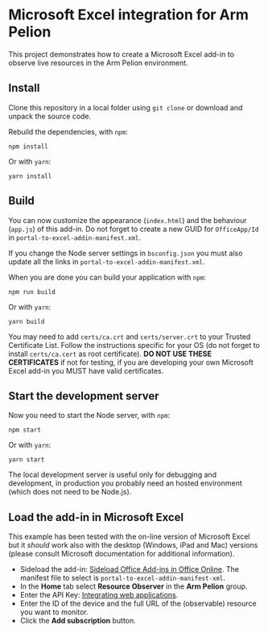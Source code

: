 # Microsoft Excel integration for Arm Pelion
This project demonstrates how to create a Microsoft Excel add-in to observe live resources in the
Arm Pelion environment.

## Install
Clone this repository in a local folder using `git clone` or download and unpack the source code.

Rebuild the dependencies, with `npm`:

```
npm install
```

Or with `yarn`:

```
yarn install
```

## Build
You can now customize the appearance (`index.html`) and the behaviour (`app.js`) of this add-in. Do not forget
to create a new GUID for `OfficeApp/Id` in `portal-to-excel-addin-manifest.xml`.

If you change the Node server settings in `bsconfig.json` you must also update all the links
in `portal-to-excel-addin-manifest.xml`.

When you are done you can build your application with `npm`:

```
npm run build
```

Or with `yarn`:

```
yarn build
```

You may need to add `certs/ca.crt` and `certs/server.crt` to your Trusted Certificate List. Follow the instructions
specific for your OS (do not forget to install `certs/ca.cert` as root certificate).
**DO NOT USE THESE CERTIFICATES** if not for testing, if you are developing your own Microsoft Excel add-in you MUST
have valid certificates.

## Start the development server
Now you need to start the Node server, with `npm`:

```
npm start
```

Or with `yarn`:

```
yarn start
```

The local development server is useful only for debugging and development, in production you probably
need an hosted environment (which does not need to be Node.js).

## Load the add-in in Microsoft Excel
This example has been tested with the on-line version of Microsoft Excel but it _should_ work also
with the desktop (Windows, iPad and Mac) versions (please consult Microsoft documentation for additional information).

* Sideload the add-in: [Sideload Office Add-ins in Office Online](https://docs.microsoft.com/en-us/office/dev/add-ins/testing/sideload-office-add-ins-for-testing#sideload-an-office-add-in-in-office-online). The manifest file to select is `portal-to-excel-addin-manifest-xml`.
* In the **Home** tab select **Resource Observer** in the **Arm Pelion** group.
* Enter the API Key: [Integrating web applications](https://cloud.mbed.com/docs/current/integrate-web-app/index.html).
* Enter the ID of the device and the full URL of the (observable) resource you want to monitor.
* Click the **Add subscription** button.